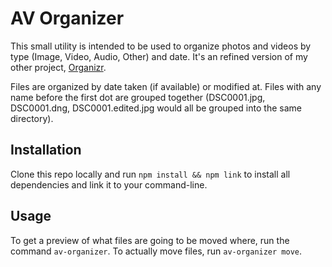 # AV Organizer

This small utility is intended to be used to organize photos and videos by type (Image, Video, Audio, Other) and date. It's an refined version of my other project, [Organizr](https://github.com/matpratta/organizr).

Files are organized by date taken (if available) or modified at. Files with any name before the first dot are grouped together (DSC0001.jpg, DSC0001.dng, DSC0001.edited.jpg would all be grouped into the same directory).

## Installation

Clone this repo locally and run `npm install && npm link` to install all dependencies and link it to your command-line.

## Usage

To get a preview of what files are going to be moved where, run the command `av-organizer`. To actually move files, run `av-organizer move`.